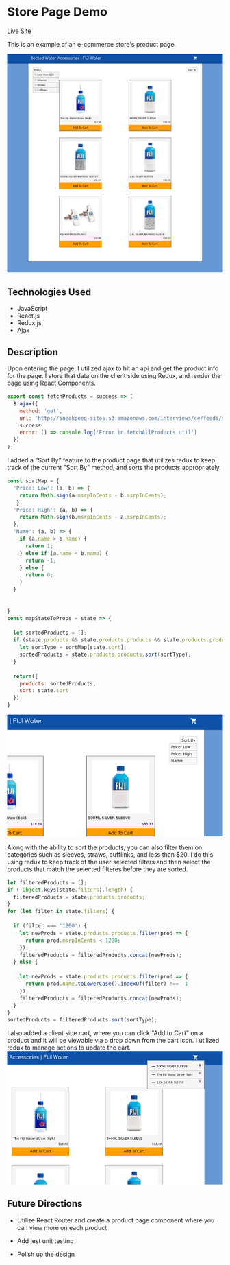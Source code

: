 # Store Page Demo

[Live Site](http://brentluna.com/symphony)

This is an example of an e-commerce store's product page. 

![screenshot](./screenshot.png)

## Technologies Used

- JavaScript 
- React.js
- Redux.js
- Ajax 

## Description 

Upon entering the page, I utilized ajax to hit an api and get the product info
for the page. I store that data on the client side using Redux, and render the
page using React Components. 

```javascript
export const fetchProducts = success => (
  $.ajax({
    method: 'get',
    url: 'http://sneakpeeq-sites.s3.amazonaws.com/interviews/ce/feeds/store.js',
    success, 
    error: () => console.log('Error in fetchAllProducts util')
  })
);
```

I added a "Sort By" feature to the product page that utilizes redux to keep
track of the current "Sort By" method, and sorts the products appropriately.

```javascript
const sortMap = {
  'Price: Low': (a, b) => {
    return Math.sign(a.msrpInCents - b.msrpInCents);
   },
  'Price: High': (a, b) => {
    return Math.sign(b.msrpInCents - a.msrpInCents);
  },
  'Name': (a, b) => {
    if (a.name > b.name) {
      return 1;
    } else if (a.name < b.name) {
      return -1;
    } else {
      return 0;
    }
  }
  
  
}
const mapStateToProps = state => {

  let sortedProducts = []; 
  if (state.products && state.products.products && state.products.products.length) {
    let sortType = sortMap[state.sort];
    sortedProducts = state.products.products.sort(sortType);
  }

  return({
    products: sortedProducts,
    sort: state.sort
  });
}
```
![sortby](./sortby.png)

Along with the ability to sort the products, you can also filter them on
categories such as sleeves, straws, cufflinks, and less than $20. I do this
using redux to keep track of the user selected filters and then select the
products that match the selected filteres before they are sorted.

```javascript
let filteredProducts = [];
if (!Object.keys(state.filters).length) {
  filteredProducts = state.products.products;
}
for (let filter in state.filters) {
  
  if (filter === '1200') {
    let newProds = state.products.products.filter(prod => {
      return prod.msrpInCents < 1200; 
    }); 
    filteredProducts = filteredProducts.concat(newProds);
  } else {

    let newProds = state.products.products.filter(prod => {
      return prod.name.toLowerCase().indexOf(filter) !== -1
    });
    filteredProducts = filteredProducts.concat(newProds);
  }
}
sortedProducts = filteredProducts.sort(sortType);
```
I also added a client side cart, where you can click "Add to Cart" on a product
and it will be viewable via a drop down from the cart icon. I utilized redux to
manage actions to update the cart.
![cart](./cart.png)

## Future Directions 
- Utilize React Router and create a product page component where you can view
  more on each product

- Add jest unit testing

- Polish up the design


